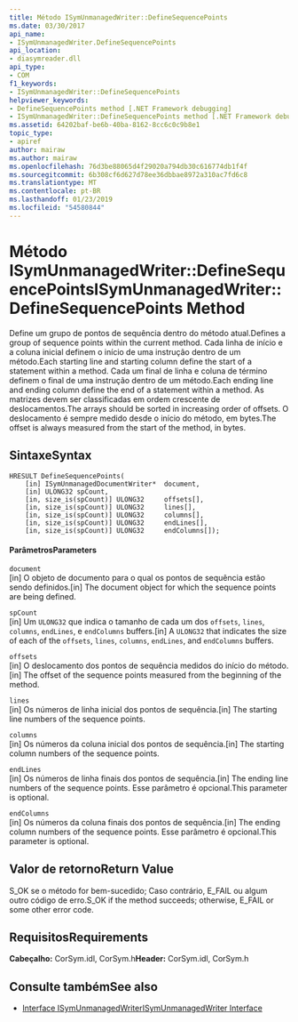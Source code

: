 ```yaml
---
title: Método ISymUnmanagedWriter::DefineSequencePoints
ms.date: 03/30/2017
api_name:
- ISymUnmanagedWriter.DefineSequencePoints
api_location:
- diasymreader.dll
api_type:
- COM
f1_keywords:
- ISymUnmanagedWriter::DefineSequencePoints
helpviewer_keywords:
- DefineSequencePoints method [.NET Framework debugging]
- ISymUnmanagedWriter::DefineSequencePoints method [.NET Framework debugging]
ms.assetid: 64202baf-be6b-40ba-8162-8cc6c0c9b8e1
topic_type:
- apiref
author: mairaw
ms.author: mairaw
ms.openlocfilehash: 76d3be88065d4f29020a794db30c616774db1f4f
ms.sourcegitcommit: 6b308cf6d627d78ee36dbbae8972a310ac7fd6c8
ms.translationtype: MT
ms.contentlocale: pt-BR
ms.lasthandoff: 01/23/2019
ms.locfileid: "54580844"
---
```

# <a name="isymunmanagedwriterdefinesequencepoints-method"></a><span data-ttu-id="91e8f-102">Método ISymUnmanagedWriter::DefineSequencePoints</span><span class="sxs-lookup"><span data-stu-id="91e8f-102">ISymUnmanagedWriter::DefineSequencePoints Method</span></span>
<span data-ttu-id="91e8f-103">Define um grupo de pontos de sequência dentro do método atual.</span><span class="sxs-lookup"><span data-stu-id="91e8f-103">Defines a group of sequence points within the current method.</span></span> <span data-ttu-id="91e8f-104">Cada linha de início e a coluna inicial definem o início de uma instrução dentro de um método.</span><span class="sxs-lookup"><span data-stu-id="91e8f-104">Each starting line and starting column define the start of a statement within a method.</span></span> <span data-ttu-id="91e8f-105">Cada um final de linha e coluna de término definem o final de uma instrução dentro de um método.</span><span class="sxs-lookup"><span data-stu-id="91e8f-105">Each ending line and ending column define the end of a statement within a method.</span></span> <span data-ttu-id="91e8f-106">As matrizes devem ser classificadas em ordem crescente de deslocamentos.</span><span class="sxs-lookup"><span data-stu-id="91e8f-106">The arrays should be sorted in increasing order of offsets.</span></span> <span data-ttu-id="91e8f-107">O deslocamento é sempre medido desde o início do método, em bytes.</span><span class="sxs-lookup"><span data-stu-id="91e8f-107">The offset is always measured from the start of the method, in bytes.</span></span>  
  
## <a name="syntax"></a><span data-ttu-id="91e8f-108">Sintaxe</span><span class="sxs-lookup"><span data-stu-id="91e8f-108">Syntax</span></span>  
  
```  
HRESULT DefineSequencePoints(  
    [in] ISymUnmanagedDocumentWriter*  document,  
    [in] ULONG32 spCount,  
    [in, size_is(spCount)] ULONG32     offsets[],  
    [in, size_is(spCount)] ULONG32     lines[],  
    [in, size_is(spCount)] ULONG32     columns[],  
    [in, size_is(spCount)] ULONG32     endLines[],  
    [in, size_is(spCount)] ULONG32     endColumns[]);  
```  
  
#### <a name="parameters"></a><span data-ttu-id="91e8f-109">Parâmetros</span><span class="sxs-lookup"><span data-stu-id="91e8f-109">Parameters</span></span>  
 `document`  
 <span data-ttu-id="91e8f-110">[in] O objeto de documento para o qual os pontos de sequência estão sendo definidos.</span><span class="sxs-lookup"><span data-stu-id="91e8f-110">[in] The document object for which the sequence points are being defined.</span></span>  
  
 `spCount`  
 <span data-ttu-id="91e8f-111">[in] Um `ULONG32` que indica o tamanho de cada um dos `offsets`, `lines`, `columns`, `endLines`, e `endColumns` buffers.</span><span class="sxs-lookup"><span data-stu-id="91e8f-111">[in] A `ULONG32` that indicates the size of each of the `offsets`, `lines`, `columns`, `endLines`, and `endColumns` buffers.</span></span>  
  
 `offsets`  
 <span data-ttu-id="91e8f-112">[in] O deslocamento dos pontos de sequência medidos do início do método.</span><span class="sxs-lookup"><span data-stu-id="91e8f-112">[in] The offset of the sequence points measured from the beginning of the method.</span></span>  
  
 `lines`  
 <span data-ttu-id="91e8f-113">[in] Os números de linha inicial dos pontos de sequência.</span><span class="sxs-lookup"><span data-stu-id="91e8f-113">[in] The starting line numbers of the sequence points.</span></span>  
  
 `columns`  
 <span data-ttu-id="91e8f-114">[in] Os números da coluna inicial dos pontos de sequência.</span><span class="sxs-lookup"><span data-stu-id="91e8f-114">[in] The starting column numbers of the sequence points.</span></span>  
  
 `endLines`  
 <span data-ttu-id="91e8f-115">[in] Os números de linha finais dos pontos de sequência.</span><span class="sxs-lookup"><span data-stu-id="91e8f-115">[in] The ending line numbers of the sequence points.</span></span> <span data-ttu-id="91e8f-116">Esse parâmetro é opcional.</span><span class="sxs-lookup"><span data-stu-id="91e8f-116">This parameter is optional.</span></span>  
  
 `endColumns`  
 <span data-ttu-id="91e8f-117">[in] Os números da coluna finais dos pontos de sequência.</span><span class="sxs-lookup"><span data-stu-id="91e8f-117">[in] The ending column numbers of the sequence points.</span></span> <span data-ttu-id="91e8f-118">Esse parâmetro é opcional.</span><span class="sxs-lookup"><span data-stu-id="91e8f-118">This parameter is optional.</span></span>  
  
## <a name="return-value"></a><span data-ttu-id="91e8f-119">Valor de retorno</span><span class="sxs-lookup"><span data-stu-id="91e8f-119">Return Value</span></span>  
 <span data-ttu-id="91e8f-120">S_OK se o método for bem-sucedido; Caso contrário, E_FAIL ou algum outro código de erro.</span><span class="sxs-lookup"><span data-stu-id="91e8f-120">S_OK if the method succeeds; otherwise, E_FAIL or some other error code.</span></span>  
  
## <a name="requirements"></a><span data-ttu-id="91e8f-121">Requisitos</span><span class="sxs-lookup"><span data-stu-id="91e8f-121">Requirements</span></span>  
 <span data-ttu-id="91e8f-122">**Cabeçalho:** CorSym.idl, CorSym.h</span><span class="sxs-lookup"><span data-stu-id="91e8f-122">**Header:** CorSym.idl, CorSym.h</span></span>  
  
## <a name="see-also"></a><span data-ttu-id="91e8f-123">Consulte também</span><span class="sxs-lookup"><span data-stu-id="91e8f-123">See also</span></span>
- [<span data-ttu-id="91e8f-124">Interface ISymUnmanagedWriter</span><span class="sxs-lookup"><span data-stu-id="91e8f-124">ISymUnmanagedWriter Interface</span></span>](../../../../docs/framework/unmanaged-api/diagnostics/isymunmanagedwriter-interface.md)
